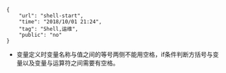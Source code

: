 ```
{
    "url": "shell-start",
    "time": "2018/10/01 21:24",
    "tag": "Shell,运维",
    "public": "no"
}
```



- 变量定义时变量名称与值之间的等号两侧不能用空格，if条件判断方括号与变量以及变量与运算符之间需要有空格。

